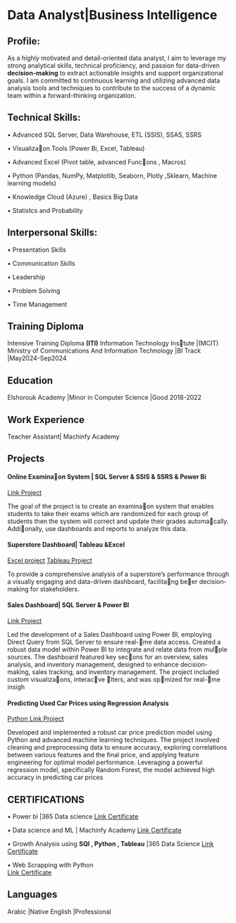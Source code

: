 # Data Analyst|Business Intelligence
## Profile:
As a highly motivated and detail-oriented data analyst, I aim to leverage my strong analytical skills, technical
proficiency, and passion for data-driven **decision-making** to extract actionable insights and support organizational
goals. I am committed to continuous learning and utilizing advanced data analysis tools and techniques to contribute
to the success of a dynamic team within a forward-thinking organization.

## Technical Skills:  
•  Advanced SQL Server, Data Warehouse, ETL (SSIS), SSAS, SSRS 

•  Visualizaon Tools (Power Bi, Excel, Tableau) 

•  Advanced Excel (Pivot table, advanced Funcons , Macros) 

•  Python (Pandas, NumPy, Matplotlib, Seaborn, Plotly ,Sklearn, Machine learning models) 

•  Knowledge Cloud (Azure) , Basics Big Data 

•  Statistcs and Probability

##  Interpersonal Skills:
•  Presentation Skills

•  Communication Skills

•  Leadership

•  Problem Solving

•  Time Management  

## Training Diploma 
Intensive Training Diploma **(ITI)** Information Technology Instute |(MCIT) Ministry of Communications And  Information Technology |BI Track |May2024-Sep2024
## Education
Elshorouk Academy |Minor in Computer Science |Good                                            2018-2022                                                 

## Work Experience
 Teacher Assistant| Machinfy Academy 
## Projects
#### Online Examinaon System | SQL Server & SSIS & SSRS & Power Bi                                
[Link Project](https://github.com/abdelhamedEl3ila/Online-Examination-System-)


The goal of the project is to create an examinaon system that enables students to take their exams which are randomized for each group of students then the system will correct and update their grades automacally. Addionally, use dashboards and reports to analyze this data.  

#### Superstore Dashboard| Tableau &Excel  
[Excel project](https://onedrive.live.com/edit?id=24CB9992031015EC!s410b93ba5d624c359d38f46b72e7d3c8&resid=24CB9992031015EC!s410b93ba5d624c359d38f46b72e7d3c8&cid=24cb9992031015ec&ithint=file%2cxlsx&redeem=aHR0cHM6Ly8xZHJ2Lm1zL3gvYy8yNGNiOTk5MjAzMTAxNWVjL0VicVRDMEZpWFRWTW5UajBhM0xuMDhnQlFKdU9STmM2ZTRkR0VsMERBSGhtalE_ZT1sdjhkblE&migratedtospo=true&wdo=2)
[Tableau Project](https://public.tableau.com/app/profile/abdelhamed.elaila/viz/superstoreDashboard_17210432321320/SuperStoreDashboard)

To provide a comprehensive analysis of a superstore’s performance through a visually engaging and data-driven dashboard, facilitang beer decision-making for stakeholders. 
#### Sales Dashboard| SQL Server &  Power BI
[Link Project](https://shaedu-my.sharepoint.com/personal/319190671_sha_edu_eg/_layouts/15/onedrive.aspx?id=%2Fpersonal%2F319190671%5Fsha%5Fedu%5Feg%2FDocuments%2FSalesDashboard0%2Epbix&parent=%2Fpersonal%2F319190671%5Fsha%5Fedu%5Feg%2FDocuments&ga=1)


Led the development of a Sales Dashboard using Power BI, employing Direct Query from SQL Server to ensure real-me data access. Created a robust data model within Power BI to integrate and relate data from mulple sources. The dashboard featured key secons for an overview, sales analysis, and inventory management, designed to enhance decision-making, sales tracking, and inventory management. The project included custom visualizaons, interacve lters, and was opmized for real-me insigh
#### Predicting Used Car Prices using Regression Analysis 
[Python Link Project](https://github.com/abdelhamedEl3ila/car-used-price-prediction-Data-science-project-)

Developed and implemented a robust car price prediction model using Python and advanced machine learning
techniques. The project involved cleaning and preprocessing data to ensure accuracy, exploring correlations between
various features and the final price, and applying feature engineering for optimal model performance. Leveraging a
powerful regression model, specifically Random Forest, the model achieved high accuracy in predicting car prices
## CERTIFICATIONS   
•  Power bi |365 Data science 
[Link Certificate ](https://learn.365datascience.com/certificates/CC-144C730D57/)

•  Data science and ML | Machinfy Academy
[Link Certificate ](https://drive.google.com/file/d/1-UspQFN_Kn95VQx6sTg3nV_Bajv63G2d/view)

• Growth Analysis using **SQl , Python , Tableau** |365 Data Science
[Link Certificate ](https://learn.365datascience.com/certificates/CC-1D955D39BA/)

•  Web Scrapping with Python   
[Link Certificate ](https://www.mygreatlearning.com/certificate/VDCODTEM)


## Languages 
Arabic |Native 
English |Professional 
